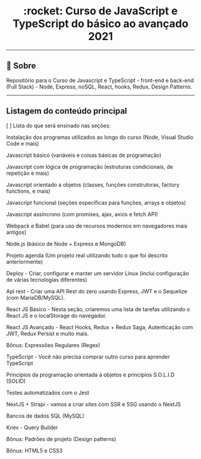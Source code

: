 <h1 align = "center">:rocket: Curso de JavaScript e TypeScript do básico ao avançado 2021</h1>

<!--
## 🖥 Preview

<p align = "center">
  <img src = "https://user-images.githubusercontent.com/65127683/106853898-30d18900-6699-11eb-8cf4-4bc95a5870a5.gif" height = "300">
</p>
-->

---

<!-- ## :dash: Deploy da Aplicação com Netlify

> ### :link: https://my-happy.netlify.app/ <br />
>
> [![Netlify Status](https://api.netlify.com/api/v1/badges/6fc4bb0b-9d36-477c-b041-c11f988eaa09/deploy-status)](https://app.netlify.com/sites/my-devgallery/deploys)

--- -->

## 📖 Sobre

<p>Repositório para o Curso de Javascript e TypeScript - front-end e back-end (Full Stack) - Node, Express, noSQL, React, hooks, Redux, Design Patterns.</p>

---

## Listagem do conteúdo principal


[ ] Lista do que será ensinado nas seções:

Instalação dos programas utilizados ao longo do curso (Node, Visual Studio Code e mais)

Javascript básico (variáveis e coisas básicas de programação)

Javascript com lógica de programação (estruturas condicionais, de repetição e mais)

Javascript orientado a objetos (classes, funções construtoras, factory functions, e mais)

Javascript funcional (seções específicas para funções, arrays e objetos)

Javascript assíncrono (com promises, ajax, axios e fetch API)

Webpack e Babel (para uso de recursos modernos em navegadores mais antigos)

Node.js (básico de Node + Express e MongoDB)

Projeto agenda (Um projeto real utilizando tudo o que foi descrito anteriormente)

Deploy - Criar, configurar e manter um servidor Linux (inclui configuração de várias tecnologias diferentes)

Api rest - Criar uma API Rest do zero usando Express, JWT e o Sequelize (com MariaDB/MySQL).

React JS Básico - Nesta seção, criaremos uma lista de tarefas utilizando o React JS e o localStorage do navegador.

React JS Avançado - React Hooks, Redux + Redux Saga, Autenticação com JWT, Redux Persist e muito mais.

Bônus: Expressões Regulares (Regex)

TypeScript - Você não precisa comprar outro curso para aprender TypeScript

Princípios da programação orientada a objetos e princípios S.O.L.I.D (SOLID)

Testes automatizados com o Jest

NextJS + Strapi - vamos a criar sites com SSR e SSG usando o NextJS

Bancos de dados SQL (MySQL)

Knex - Query Builder

Bônus: Padrões de projeto (Design patterns)

Bônus: HTML5 e CSS3

<!--

## 🛠 Tecnologias utilizadas

As seguintes tecnologias estão sendo usadas na construção do projeto:

| <strong> HTML5 </strong>| <strong> CSS3 </strong>| <strong> JavaScript </strong> | <strong> Angular </strong>|
| - | - | - | - |
| <img height="30" src="https://www.flaticon.com/svg/static/icons/svg/888/888859.svg"/> | <img height="30" src="https://www.flaticon.com/svg/static/icons/svg/888/888847.svg"/> | <img height="30" src="https://cdn.icon-icons.com/icons2/2108/PNG/512/javascript_icon_130900.png"/> | <img height="30" src="https://user-images.githubusercontent.com/65127683/113470576-fd0ea780-942c-11eb-9fd1-dbb8ac0de186.png"/> |

---

<a href="https://www.linkedin.com/in/sandoque/">
 <img style="border-radius: 50%;" src="https://user-images.githubusercontent.com/65127683/95398436-20bcbf00-08dc-11eb-95a3-d1aaedc987d0.jpg" width="100px;" alt=""/></a>
 <br />
 Developer By
 <a href="https://www.linkedin.com/in/sandoque/"> <b> Antônio Carlos Sandoque</b> </a> <a href="https://www.linkedin.com/in/sandoque/" title="Sandoque">🚀</a> <br />
 
[![Linkedin Badge](https://img.shields.io/badge/-Sandoque-blue?style=flat-square&logo=Linkedin&logoColor=white&link=https://www.linkedin.com/in/sandoque/)](https://www.linkedin.com/in/sandoque/) [![Gmail Badge](https://img.shields.io/badge/-acsandoque@gmail.com-c14438?style=flat-square&logo=Gmail&logoColor=white&link=mailto:acsandoque@gmail.com)](mailto:acsandoque@gmail.com)

-->

<!-- ---
## :page_with_curl: Licença
[![MIT license](https://img.shields.io/badge/License-MIT-blue.svg)](https://lbesson.mit-license.org/)

--- -->
